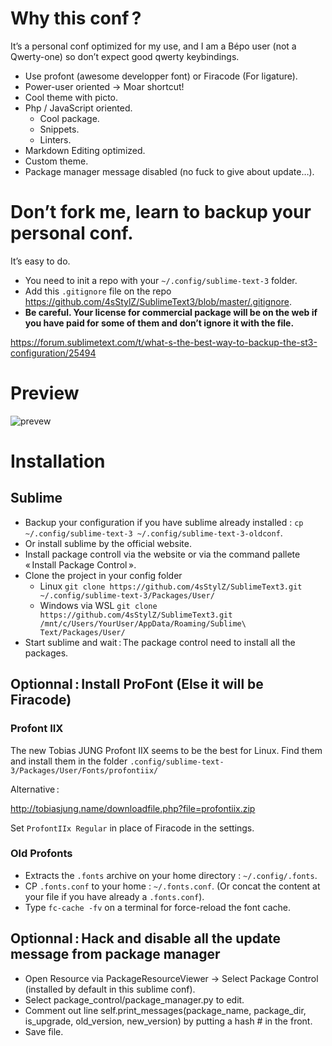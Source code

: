 # Why this conf ?

It’s a personal conf optimized for my use, and I am a Bépo user (not a Qwerty-one) so don’t expect good qwerty keybindings.

* Use profont (awesome developper font) or Firacode (For ligature).
* Power-user oriented -> Moar shortcut!
* Cool theme with picto.
* Php / JavaScript oriented.
  * Cool package.
  * Snippets.
  * Linters.
* Markdown Editing optimized.
* Custom theme.
* Package manager message disabled (no fuck to give about update…).

# Don’t fork me, learn to backup your personal conf.

It’s easy to do. 
* You need to init a repo with your `~/.config/sublime-text-3` folder.
* Add this `.gitignore` file on the repo https://github.com/4sStylZ/SublimeText3/blob/master/.gitignore.
* **Be careful. Your license for commercial package will be on the web if you have paid for some of them and don’t ignore it with the file.**

https://forum.sublimetext.com/t/what-s-the-best-way-to-backup-the-st3-configuration/25494

# Preview

![prevew](http://i.imgur.com/LoT9tei.jpg)

# Installation

## Sublime

* Backup your configuration if you have sublime already installed : `cp ~/.config/sublime-text-3 ~/.config/sublime-text-3-oldconf`.
* Or install sublime by the official website.
* Install package controll via the website or via the command pallete « Install Package Control ».
* Clone the project in your config folder 
    * Linux `git clone https://github.com/4sStylZ/SublimeText3.git ~/.config/sublime-text-3/Packages/User/`
    * Windows via WSL `git clone https://github.com/4sStylZ/SublimeText3.git /mnt/c/Users/YourUser/AppData/Roaming/Sublime\ Text/Packages/User/`
* Start sublime and wait : The package control need to install all the packages.

## Optionnal : Install ProFont (Else it will be Firacode)

### Profont IIX

The new Tobias JUNG Profont IIX seems to be the best for Linux.
Find them and install them in the folder `.config/sublime-text-3/Packages/User/Fonts/profontiix/`

Alternative : 

http://tobiasjung.name/downloadfile.php?file=profontiix.zip

Set `ProfontIIx Regular` in place of Firacode in the settings.

### Old Profonts

* Extracts the `.fonts` archive on your home directory : `~/.config/.fonts`.
* CP `.fonts.conf` to your home : `~/.fonts.conf`. (Or concat the content at your file if you have already a `.fonts.conf`).
* Type `fc-cache -fv` on a terminal for force-reload the font cache.

## Optionnal : Hack and disable all the update message from package manager

* Open Resource via PackageResourceViewer -> Select Package Control (installed by default in this sublime conf).
* Select package_control/package_manager.py to edit.
* Comment out line self.print_messages(package_name, package_dir, is_upgrade, old_version, new_version) by putting a hash # in the front.
* Save file.
